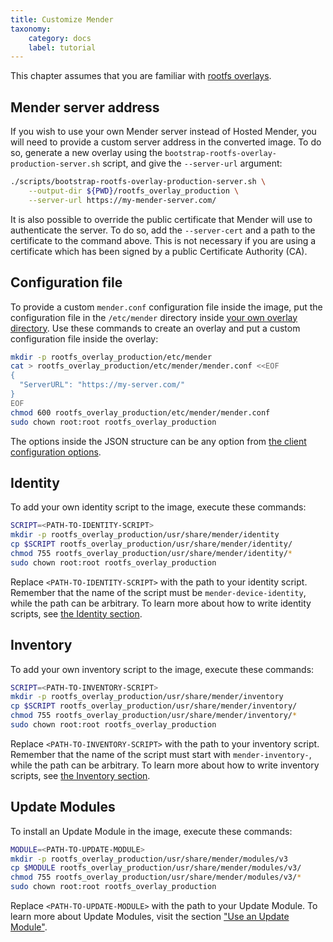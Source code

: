 ```yaml
---
title: Customize Mender
taxonomy:
    category: docs
    label: tutorial
---
```


This chapter assumes that you are familiar with [rootfs
overlays](../02.Convert-a-Mender-Debian-image/01.Customization/docs.md#rootfs-overlays).

## Mender server address

If you wish to use your own Mender server instead of Hosted Mender, you will need to provide a
custom server address in the converted image. To do so, generate a new overlay using the
`bootstrap-rootfs-overlay-production-server.sh` script, and give the `--server-url` argument:

```bash
./scripts/bootstrap-rootfs-overlay-production-server.sh \
    --output-dir ${PWD}/rootfs_overlay_production \
    --server-url https://my-mender-server.com/
```

It is also possible to override the public certificate that Mender will use to authenticate the
server. To do so, add the `--server-cert` and a path to the certificate to the command above. This
is not necessary if you are using a certificate which has been signed by a public Certificate
Authority (CA).

## Configuration file

To provide a custom `mender.conf` configuration file inside the image, put the configuration file in
the `/etc/mender` directory inside [your own
overlay directory](../02.Convert-a-Mender-Debian-image/01.Customization/docs.md#rootfs-overlays). Use these commands to create
an overlay and put a custom configuration file inside the overlay:

```bash
mkdir -p rootfs_overlay_production/etc/mender
cat > rootfs_overlay_production/etc/mender/mender.conf <<EOF
{
  "ServerURL": "https://my-server.com/"
}
EOF
chmod 600 rootfs_overlay_production/etc/mender/mender.conf
sudo chown root:root rootfs_overlay_production
```

The options inside the JSON structure can be any option from [the client configuration
options](../../03.Client-installation/07.Configuration-file/50.Configuration-options/docs.md).

## Identity

To add your own identity script to the image, execute these commands:

```bash
SCRIPT=<PATH-TO-IDENTITY-SCRIPT>
mkdir -p rootfs_overlay_production/usr/share/mender/identity
cp $SCRIPT rootfs_overlay_production/usr/share/mender/identity/
chmod 755 rootfs_overlay_production/usr/share/mender/identity/*
sudo chown root:root rootfs_overlay_production
```

Replace `<PATH-TO-IDENTITY-SCRIPT>` with the path to your identity script. Remember that the name of
the script must be `mender-device-identity`, while the path can be arbitrary. To learn more about
how to write identity scripts, see [the Identity section](../../03.Client-installation/03.Identity/docs.md).

## Inventory

To add your own inventory script to the image, execute these commands:

```bash
SCRIPT=<PATH-TO-INVENTORY-SCRIPT>
mkdir -p rootfs_overlay_production/usr/share/mender/inventory
cp $SCRIPT rootfs_overlay_production/usr/share/mender/inventory/
chmod 755 rootfs_overlay_production/usr/share/mender/inventory/*
sudo chown root:root rootfs_overlay_production
```

Replace `<PATH-TO-INVENTORY-SCRIPT>` with the path to your inventory script. Remember that the name
of the script must start with `mender-inventory-`, while the path can be arbitrary. To learn more
about how to write inventory scripts, see [the Inventory
section](../../03.Client-installation/04.Inventory/docs.md).

## Update Modules

To install an Update Module in the image, execute these commands:

```bash
MODULE=<PATH-TO-UPDATE-MODULE>
mkdir -p rootfs_overlay_production/usr/share/mender/modules/v3
cp $MODULE rootfs_overlay_production/usr/share/mender/modules/v3/
chmod 755 rootfs_overlay_production/usr/share/mender/modules/v3/*
sudo chown root:root rootfs_overlay_production
```

Replace `<PATH-TO-UPDATE-MODULE>` with the path to your Update Module. To learn more about Update
Modules, visit the section ["Use an Update Module"](../../03.Client-installation/05.Use-an-updatemodule/docs.md).
